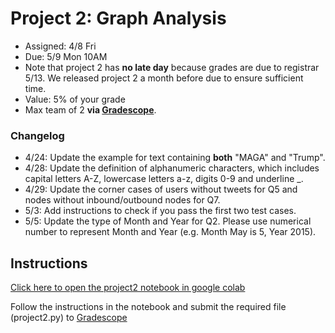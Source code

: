 # Project 2: Graph Analysis
* Assigned: 4/8 Fri
* Due: 5/9 Mon 10AM
* Note that project 2 has **no late day** because grades are due to registrar 5/13. We released project 2 a month before due to ensure sufficient time.
* Value: 5% of your grade
* Max team of 2 **via [Gradescope](https://www.gradescope.com)**. 

### Changelog
* 4/24: Update the example for text containing **both** "MAGA" and "Trump".
* 4/28: Update the definition of alphanumeric characters, which includes capital letters A-Z, lowercase letters a-z, digits 0-9 and underline _.
* 4/29: Update the corner cases of users without tweets for Q5 and nodes without inbound/outbound nodes for Q7.
* 5/3: Add instructions to check if you pass the first two test cases.
* 5/5: Update the type of Month and Year for Q2. Please use numerical number to represent Month and Year (e.g. Month May is 5, Year 2015).

## Instructions
[Click here to open the project2 notebook in google colab](https://colab.research.google.com/github/w4111/project2-s22/blob/main/project2.ipynb)

Follow the instructions in the notebook and submit the required file (project2.py) to [Gradescope](https://www.gradescope.com)
 

